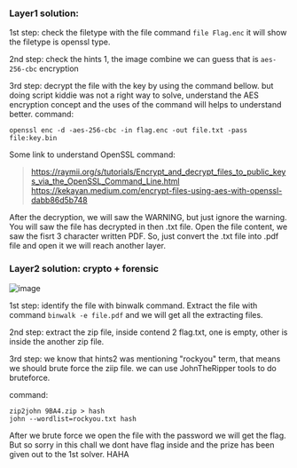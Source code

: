 ### Layer1 solution:
1st step: check the filetype with the file command `file Flag.enc`
          it will show the filetype is openssl type.
          
2nd step: check the hints 1, the image combine we can guess that is `aes-256-cbc` encryption

3rd step: decrypt the file with the key by using the command bellow. but doing script kiddie was not a right way to solve, understand the AES encryption concept and the uses of the command will helps to understand better.
command: 
```
openssl enc -d -aes-256-cbc -in flag.enc -out file.txt -pass file:key.bin
```

Some link to understand OpenSSL command: 
> https://raymii.org/s/tutorials/Encrypt_and_decrypt_files_to_public_keys_via_the_OpenSSL_Command_Line.html
> https://kekayan.medium.com/encrypt-files-using-aes-with-openssl-dabb86d5b748

After the decryption, we will saw the WARNING, but just ignore the warning.
You will saw the file has decrypted in then .txt file.
Open the file content, we saw the fisrt 3 character written PDF.
So, just convert the .txt file into .pdf file and open it we will reach another layer.

### Layer2 solution: crypto + forensic

![image](https://user-images.githubusercontent.com/59368650/137344784-19ed7620-1016-49db-b57b-9e02b887e45c.png)

1st step: identify the file with binwalk command. Extract the file with command `binwalk -e file.pdf` and we will get all the extracting files.

2nd step: extract the zip file, inside contend 2 flag.txt, one is empty, other is inside the another zip file.

3rd step: we know that hints2 was mentioning "rockyou" term, that means we should brute force the ziip file.
          we can use JohnTheRipper tools to do bruteforce. 
          
command:

```
zip2john 9BA4.zip > hash
john --wordlist=rockyou.txt hash
```

After we brute force we open the file with the password we will get the flag. But so sorry in this chall we dont have flag inside and the prize has been given out to the 1st solver. HAHA
          
